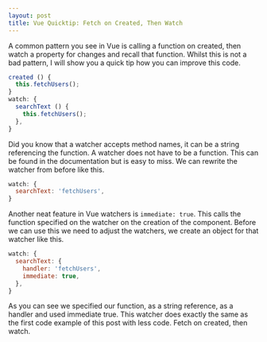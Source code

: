 ```yaml
---
layout: post
title: Vue Quicktip: Fetch on Created, Then Watch
---
```

A common pattern you see in Vue is calling a function on created, then watch a property for changes and recall that function. Whilst this is not a bad pattern, I will show you a quick tip how you can improve this code.
```js
created () {
  this.fetchUsers();
}
watch: {
  searchText () {
    this.fetchUsers();
  },
}
```
Did you know that a watcher accepts method names, it can be a string referencing the function. A watcher does not have to be a function. This can be found in the documentation but is easy to miss. We can rewrite the watcher from before like this.

```js
watch: {
  searchText: 'fetchUsers',
}
```
Another neat feature in Vue watchers is `immediate: true`. This calls the function specified on the watcher on the creation of the component. Before we can use this we need to adjust the watchers, we create an object for that watcher like this.

```js
watch: {
  searchText: {
    handler: 'fetchUsers',
    immediate: true,
  },
}
```
As you can see we specified our function, as a string reference, as a handler and used immediate true. This watcher does exactly the same as the first code example of this post with less code. Fetch on created, then watch.
